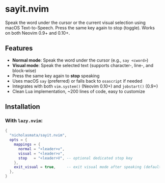 # sayit.nvim

Speak the word under the cursor or the current visual selection using macOS Text-to-Speech. 
Press the same key again to stop (toggle). 
Works on both Neovim 0.9+ and 0.10+.

## Features

- **Normal mode**: Speak the word under the cursor (e.g., `say <cword>`)
- **Visual mode**: Speak the selected text (supports character-, line-, and block-wise)
- Press the same key again to **stop** speaking
- Uses macOS `say` (preferred) or falls back to `osascript` if needed
- Integrates with both `vim.system()` (Neovim 0.10+) and `jobstart()` (0.9+)
- Clean Lua implementation, ~200 lines of code, easy to customize

## Installation

### With `lazy.nvim`:

```lua
{
  "nicholasmata/sayit.nvim",
  opts = {
    mappings = {
      normal = "<leader>v",
      visual = "<leader>v",
      stop   = "<leader>V", -- optional dedicated stop key
    },
    exit_visual = true,     -- exit visual mode after speaking (default `true`)
  },
}
```
